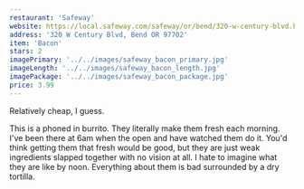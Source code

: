 ```yaml
---
restaurant: 'Safeway'
website: https://local.safeway.com/safeway/or/bend/320-w-century-blvd.html
address: '320 W Century Blvd, Bend OR 97702'
item: 'Bacon'
stars: 2
imagePrimary: '../../images/safeway_bacon_primary.jpg'
imageLength: '../../images/safeway_bacon_length.jpg'
imagePackage: '../../images/safeway_bacon_package.jpg'
price: 3.99
---
```


Relatively cheap, I guess.

This is a phoned in burrito. They literally make them fresh each morning. I've been there at 6am when the open and have watched them do it. You'd think getting them that fresh would be good, but they are just weak ingredients slapped together with no vision at all. I hate to imagine what they are like by noon. Everything about them is bad surrounded by a dry tortilla.

